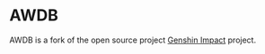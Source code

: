 # AWDB

AWDB is a fork of the open source project [Genshin Impact](https://www.yuanshen.com/) project.